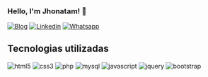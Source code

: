
### Hello, I'm Jhonatam! 👋


[![Blog](https://img.shields.io/badge/website-000000?style=for-the-badge&logo=About.me&logoColor=white)](https://jhonatamdev.000webhostapp.com/)
[![Linkedin](https://img.shields.io/badge/LinkedIn-0077B5?style=for-the-badge&logo=linkedin&logoColor=white)](https://www.linkedin.com/in/jhonatam-rezende-da-fonseca-02b57039/)
[![Whatsapp](https://img.shields.io/badge/WhatsApp-25D366?style=for-the-badge&logo=whatsapp&logoColor=white)](https://api.whatsapp.com/send?phone=5582988326703)

## Tecnologias utilizadas

<div>
	<img align="center" alt="html5" src="https://img.shields.io/badge/HTML5-E34F26?style=for-the-badge&logo=html5&logoColor=white" >
	<img align="center" alt="css3" src="https://img.shields.io/badge/CSS3-1572B6?style=for-the-badge&logo=css3&logoColor=white" >
	<img align="center" alt="php" src="https://img.shields.io/badge/PHP-777BB4?style=for-the-badge&logo=php&logoColor=white" >
	<img align="center" alt="mysql" src="https://img.shields.io/badge/MySQL-005C84?style=for-the-badge&logo=mysql&logoColor=white" >
	<img align="center" alt="javascript" src="https://img.shields.io/badge/JavaScript-F7DF1E?style=for-the-badge&logo=javascript&logoColor=black" >
	<img align="center" alt="jquery" src="https://img.shields.io/badge/jQuery-0769AD?style=for-the-badge&logo=jquery&logoColor=white" >
	<img align="center" alt="bootstrap" src="https://img.shields.io/badge/Bootstrap-563D7C?style=for-the-badge&logo=bootstrap&logoColor=white" >
</div>
